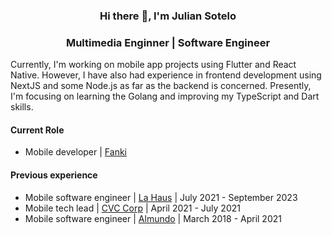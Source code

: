 ### <p align="center"> Hi there 👋, I'm Julian Sotelo </p>

### <p align="center"> Multimedia Enginner | Software Engineer </p>

Currently, I'm working on mobile app projects using Flutter and React Native. However, I have also had experience in frontend development using NextJS and some Node.js as far as the backend is concerned. Presently, I'm focusing on learning the Golang and improving my TypeScript and Dart skills.

#### Current Role
- Mobile developer | [Fanki](https://fanki.co/en)

#### Previous experience
- Mobile software engineer | [La Haus](https://www.lahaus.com/) | July 2021 - September 2023
- Mobile tech lead | [CVC Corp](https://www.cvc.com.br/) | April 2021 - July 2021
- Mobile software engineer | [Almundo](https://almundo.com.ar/) | March 2018 - April 2021
<!--
**juansoos/juansoos** is a ✨ _special_ ✨ repository because its `README.md` (this file) appears on your GitHub profile.

Here are some ideas to get you started:

- 🔭 I’m currently working on ...
- 🌱 I’m currently learning ...
- 👯 I’m looking to collaborate on ...
- 🤔 I’m looking for help with ...
- 💬 Ask me about ...
- 📫 How to reach me: ...
- 😄 Pronouns: ...
- ⚡ Fun fact: ...
-->

